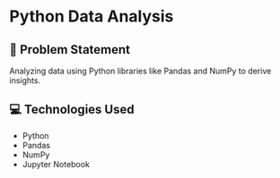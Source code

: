 # Python Data Analysis

## 📌 Problem Statement
Analyzing data using Python libraries like Pandas and NumPy to derive insights.

## 💻 Technologies Used
- Python
- Pandas
- NumPy
- Jupyter Notebook




